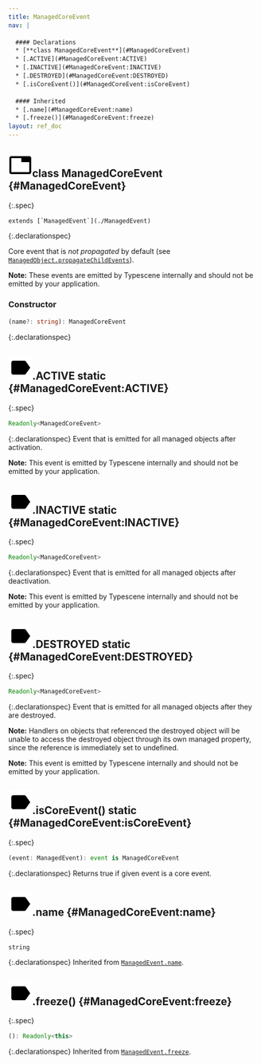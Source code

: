 ```yaml
---
title: ManagedCoreEvent
nav: |

  #### Declarations
  * [**class ManagedCoreEvent**](#ManagedCoreEvent)
  * [.ACTIVE](#ManagedCoreEvent:ACTIVE)
  * [.INACTIVE](#ManagedCoreEvent:INACTIVE)
  * [.DESTROYED](#ManagedCoreEvent:DESTROYED)
  * [.isCoreEvent()](#ManagedCoreEvent:isCoreEvent)

  #### Inherited
  * [.name](#ManagedCoreEvent:name)
  * [.freeze()](#ManagedCoreEvent:freeze)
layout: ref_doc
---
```


## ![](/assets/icons/spec-class.svg)class ManagedCoreEvent {#ManagedCoreEvent}
{:.spec}


<pre markdown="span"><code markdown="span">extends [`ManagedEvent`](./ManagedEvent)</code></pre>
{:.declarationspec}

Core event that is _not propagated_ by default (see [`ManagedObject.propagateChildEvents`](./ManagedObject#ManagedObject:propagateChildEvents)).

**Note:** These events are emitted by Typescene internally and should not be emitted by your application.

### Constructor
```typescript
(name?: string): ManagedCoreEvent
```
{:.declarationspec}



## ![](/assets/icons/spec-property.svg).ACTIVE <span class="spec_tag">static</span> {#ManagedCoreEvent:ACTIVE}
{:.spec}

```typescript
Readonly<ManagedCoreEvent>
```
{:.declarationspec}
Event that is emitted for all managed objects after activation.

**Note:** This event is emitted by Typescene internally and should not be emitted by your application.



## ![](/assets/icons/spec-property.svg).INACTIVE <span class="spec_tag">static</span> {#ManagedCoreEvent:INACTIVE}
{:.spec}

```typescript
Readonly<ManagedCoreEvent>
```
{:.declarationspec}
Event that is emitted for all managed objects after deactivation.

**Note:** This event is emitted by Typescene internally and should not be emitted by your application.



## ![](/assets/icons/spec-property.svg).DESTROYED <span class="spec_tag">static</span> {#ManagedCoreEvent:DESTROYED}
{:.spec}

```typescript
Readonly<ManagedCoreEvent>
```
{:.declarationspec}
Event that is emitted for all managed objects after they are destroyed.

**Note:** Handlers on objects that referenced the destroyed object will be unable to access the destroyed object through its own managed property, since the reference is immediately set to undefined.

**Note:** This event is emitted by Typescene internally and should not be emitted by your application.



## ![](/assets/icons/spec-method.svg).isCoreEvent() <span class="spec_tag">static</span> {#ManagedCoreEvent:isCoreEvent}
{:.spec}

```typescript
(event: ManagedEvent): event is ManagedCoreEvent
```
{:.declarationspec}
Returns true if given event is a core event.



## ![](/assets/icons/spec-property.svg).name {#ManagedCoreEvent:name}
{:.spec}

```typescript
string
```
{:.declarationspec}
Inherited from [`ManagedEvent.name`](./ManagedEvent#ManagedEvent:name).



## ![](/assets/icons/spec-method.svg).freeze() {#ManagedCoreEvent:freeze}
{:.spec}

```typescript
(): Readonly<this>
```
{:.declarationspec}
Inherited from [`ManagedEvent.freeze`](./ManagedEvent#ManagedEvent:freeze).


